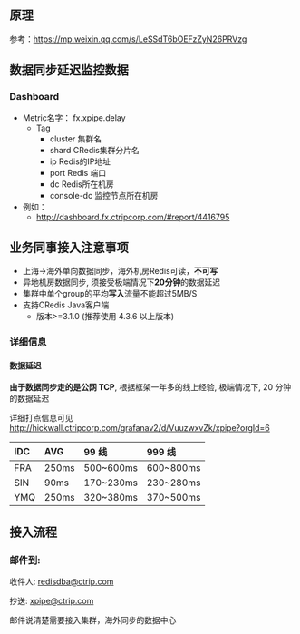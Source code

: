 ## 原理

参考：https://mp.weixin.qq.com/s/LeSSdT6bOEFzZyN26PRVzg

## 数据同步延迟监控数据

### Dashboard

- Metric名字： fx.xpipe.delay
  - Tag
    - cluster           集群名
    - shard             CRedis集群分片名
    - ip                    Redis的IP地址
    - port                Redis 端口
    - dc                   Redis所在机房
    - console-dc    监控节点所在机房
- 例如：
  - http://dashboard.fx.ctripcorp.com/#report/4416795

## 业务同事接入注意事项

- 上海->海外单向数据同步，海外机房Redis可读，**不可写**
- 异地机房数据同步, 须接受极端情况下**20分钟**的数据延迟 
- 集群中单个group的平均**写入**流量不能超过5MB/S
- 支持CRedis Java客户端
  - 版本>=3.1.0 (推荐使用 4.3.6 以上版本)

### 详细信息

#### 数据延迟

**由于数据同步走的是公网 TCP**, 根据框架一年多的线上经验, 极端情况下, 20 分钟的数据延迟

详细打点信息可见 http://hickwall.ctripcorp.com/grafanav2/d/VuuzwxvZk/xpipe?orgId=6

| IDC  | AVG   | 99 线     | 999 线    |
| :--- | :---- | :-------- | :-------- |
| FRA  | 250ms | 500~600ms | 600~800ms |
| SIN  | 90ms  | 170~230ms | 230~280ms |
| YMQ  | 250ms | 320~380ms | 370~500ms |

## 接入流程

### 邮件到:

收件人: [redisdba@ctrip.com](mailto:redisdba@ctrip.com)

抄送: [xpipe@ctrip.com](mailto:xpipe@ctrip.com)


邮件说清楚需要接入集群，海外同步的数据中心